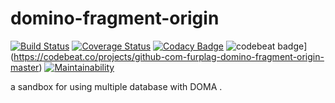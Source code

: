 # domino-fragment-origin
[![Build Status](https://travis-ci.org/furplag/domino-fragment-origin.svg?branch=master)](https://travis-ci.org/furplag/domino-fragment-origin)
[![Coverage Status](https://coveralls.io/repos/github/furplag/domino-fragment-origin/badge.svg?branch=master)](https://coveralls.io/github/furplag/domino-fragment-origin?branch=master)
[![Codacy Badge](https://api.codacy.com/project/badge/Grade/6029c5fd83f14ffe85c94d20ed6526e1)](https://www.codacy.com/app/furplag/domino-fragment-origin?utm_source=github.com&amp;utm_medium=referral&amp;utm_content=furplag/domino-fragment-origin&amp;utm_campaign=Badge_Grade)
![codebeat badge](https://codebeat.co/badges/65421923-cdc3-4343-8bcc-e8692d76e9e1)](https://codebeat.co/projects/github-com-furplag-domino-fragment-origin-master)
[![Maintainability](https://api.codeclimate.com/v1/badges/46dd8fe3e3a08a4d82e5/maintainability)](https://codeclimate.com/github/furplag/domino-fragment-origin/maintainability)

a sandbox for using multiple database with DOMA .
